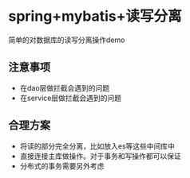 # spring+mybatis+读写分离
简单的对数据库的读写分离操作demo


## 注意事项
- 在dao层做拦截会遇到的问题
- 在service层做拦截会遇到的问题

## 合理方案
- 将读的部分完全分离，比如放入es等这些中间库中
- 直接连接主库做操作。对于事务和写操作都可以保证
- 分布式的事务需要另外考虑
